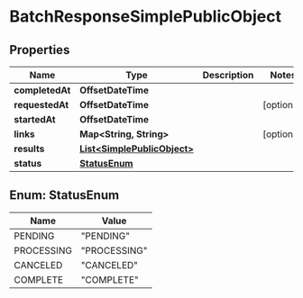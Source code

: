 

# BatchResponseSimplePublicObject


## Properties

| Name | Type | Description | Notes |
|------------ | ------------- | ------------- | -------------|
|**completedAt** | **OffsetDateTime** |  |  |
|**requestedAt** | **OffsetDateTime** |  |  [optional] |
|**startedAt** | **OffsetDateTime** |  |  |
|**links** | **Map&lt;String, String&gt;** |  |  [optional] |
|**results** | [**List&lt;SimplePublicObject&gt;**](SimplePublicObject.md) |  |  |
|**status** | [**StatusEnum**](#StatusEnum) |  |  |



## Enum: StatusEnum

| Name | Value |
|---- | -----|
| PENDING | &quot;PENDING&quot; |
| PROCESSING | &quot;PROCESSING&quot; |
| CANCELED | &quot;CANCELED&quot; |
| COMPLETE | &quot;COMPLETE&quot; |



